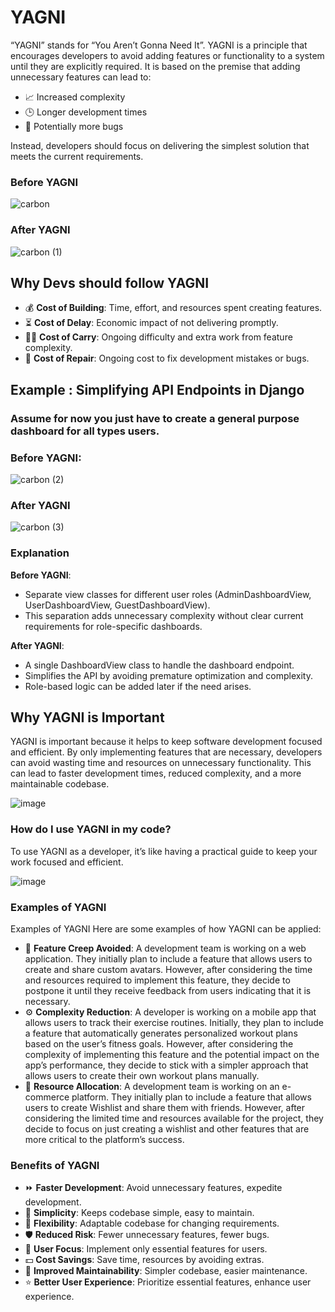 # YAGNI 

“YAGNI” stands for “You Aren’t Gonna Need It”. YAGNI is a principle that encourages developers to avoid adding features or functionality to a system until they are explicitly required. It is based on the premise that adding unnecessary features can lead to:

- 📈 Increased complexity
- 🕒 Longer development times
- 🐞 Potentially more bugs 

Instead, developers should focus on delivering the simplest solution that meets the current requirements.



###  Before YAGNI
 ![carbon](https://github.com/HarisChandio/YAGNI/assets/86180280/f3b9e417-8790-4fc8-bb8e-0ee415f5116b)


### After YAGNI
![carbon (1)](https://github.com/HarisChandio/YAGNI/assets/86180280/de0de850-1c8b-4c16-bf5f-e72ae3331f33)




## Why Devs should follow YAGNI

- 💰 **Cost of Building**: Time, effort, and resources spent creating features.
- ⏳ **Cost of Delay**: Economic impact of not delivering promptly.
- 🏋️‍♂️ **Cost of Carry**: Ongoing difficulty and extra work from feature complexity.
- 🔧 **Cost of Repair**: Ongoing cost to fix development mistakes or bugs.

## Example : Simplifying API Endpoints in Django
### Assume for now you just have to create a general purpose dashboard for all types users.
### Before YAGNI:
![carbon (2)](https://github.com/HarisChandio/YAGNI/assets/86180280/97abb3b1-0a70-40d2-8393-3ed85c8e03d6)


### After YAGNI

![carbon (3)](https://github.com/HarisChandio/YAGNI/assets/86180280/c039975e-2870-4692-8c3f-061665bab229)



### Explanation
**Before YAGNI**:

- Separate view classes for different user roles (AdminDashboardView, UserDashboardView, GuestDashboardView).
- This separation adds unnecessary complexity without clear current requirements for role-specific dashboards.

**After YAGNI**:

- A single DashboardView class to handle the dashboard endpoint.
- Simplifies the API by avoiding premature optimization and complexity.
- Role-based logic can be added later if the need arises.



## Why YAGNI is Important

YAGNI is important because it helps to keep software development focused and efficient. By only implementing features that are necessary, developers can avoid wasting time and resources on unnecessary functionality. This can lead to faster development times, reduced complexity, and a more maintainable codebase.

![image](https://github.com/HarisChandio/YAGNI/assets/86180280/08df63ce-e6df-4cc3-9555-fcb555e74c9c)

### How do I use YAGNI in my code?

To use YAGNI as a developer, it’s like having a practical guide to keep your work focused and efficient.

![image](https://github.com/HarisChandio/YAGNI/assets/86180280/eb3daaec-5e04-4731-9077-8dc4bcf85a1e)

### Examples of YAGNI
Examples of YAGNI
Here are some examples of how YAGNI can be applied:

- 🛑 **Feature Creep Avoided**: A development team is working on a web application. They initially plan to include a feature that allows users to create and share custom avatars. However, after considering the time and resources required to implement this feature, they decide to postpone it until they receive feedback from users indicating that it is necessary.
- ⚙️ **Complexity Reduction**: A developer is working on a mobile app that allows users to track their exercise routines. Initially, they plan to include a feature that automatically generates personalized workout plans based on the user’s fitness goals. However, after considering the complexity of implementing this feature and the potential impact on the app’s performance, they decide to stick with a simpler approach that allows users to create their own workout plans manually.
- 💼 **Resource Allocation**: A development team is working on an e-commerce platform. They initially plan to include a feature that allows users to create Wishlist and share them with friends. However, after considering the limited time and resources available for the project, they decide to focus on just creating a wishlist and other features that are more critical to the platform’s success.


### Benefits of YAGNI

- ⏩ **Faster Development**: Avoid unnecessary features, expedite development.
- 🧩 **Simplicity**: Keeps codebase simple, easy to maintain.
- 🔄 **Flexibility**: Adaptable codebase for changing requirements.
- 🛡️ **Reduced Risk**: Fewer unnecessary features, fewer bugs.
- 🎯 **User Focus**: Implement only essential features for users.
- 💵 **Cost Savings**: Save time, resources by avoiding extras.
- 🔧 **Improved Maintainability**: Simpler codebase, easier maintenance.
- ⭐ **Better User Experience**: Prioritize essential features, enhance user experience.

